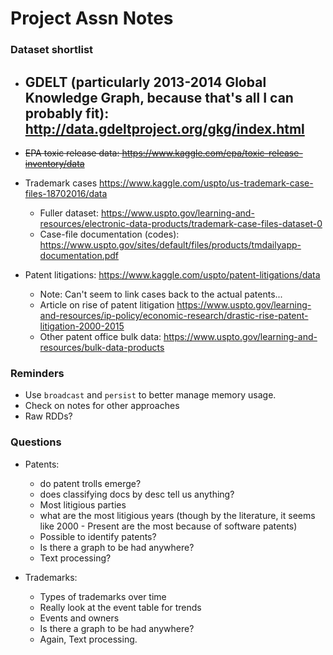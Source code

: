 Project Assn Notes
==================

### Dataset shortlist

- GDELT (particularly 2013-2014 Global Knowledge Graph, because that's all I can probably fit): http://data.gdeltproject.org/gkg/index.html
	- 

- ~~EPA toxic release data: https://www.kaggle.com/epa/toxic-release-inventory/data~~

- Trademark cases https://www.kaggle.com/uspto/us-trademark-case-files-18702016/data
	- Fuller dataset: https://www.uspto.gov/learning-and-resources/electronic-data-products/trademark-case-files-dataset-0
	- Case-file documentation (codes): https://www.uspto.gov/sites/default/files/products/tmdailyapp-documentation.pdf

- Patent litigations: https://www.kaggle.com/uspto/patent-litigations/data
	- Note: Can't seem to link cases back to the actual patents...
	- Article on rise of patent litigation https://www.uspto.gov/learning-and-resources/ip-policy/economic-research/drastic-rise-patent-litigation-2000-2015
	- Other patent office bulk data: https://www.uspto.gov/learning-and-resources/bulk-data-products


### Reminders

- Use `broadcast` and `persist` to better manage memory usage.
- Check on notes for other approaches
- Raw RDDs?

### Questions

- Patents:
	- do patent trolls emerge?
	- does classifying docs by desc tell us anything?
	- Most litigious parties
	- what are the most litigious years (though by the literature, it seems like 2000 - Present are the most because of software patents)
	- Possible to identify patents?
	- Is there a graph to be had anywhere?
	- Text processing?

- Trademarks:
	- Types of trademarks over time
	- Really look at the event table for trends
	- Events and owners
	- Is there a graph to be had anywhere?
	- Again, Text processing.
